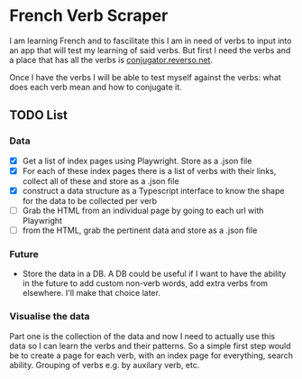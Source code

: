 # French Verb Scraper

I am learning French and to fascilitate this I am in need of verbs to input into an app that will test my learning of said verbs. But first I need the verbs and a place that has all the verbs is [conjugator.reverso.net](https://conjugator.reverso.net/).

Once I have the verbs I will be able to test myself against the verbs: what does each verb mean and how to conjugate it.

## TODO List

### Data

- [x] Get a list of index pages using Playwright. Store as a .json file
- [x] For each of these index pages there is a list of verbs with their links, collect all of these and store as a .json file
- [x] construct a data structure as a Typescript interface to know the shape for the data to be collected per verb
- [ ] Grab the HTML from an individual page by going to each url with Playwright
- [ ] from the HTML, grab the pertinent data and store as a .json file

### Future

- Store the data in a DB. A DB could be useful if I want to have the ability in the future to add custom non-verb words, add extra verbs from elsewhere. I'll make that choice later.

### Visualise the data

Part one is the collection of the data and now I need to actually use this data so I can learn the verbs and their patterns. So a simple first step would be to create a page for each verb, with an index page for everything, search ability. Grouping of verbs e.g. by auxilary verb, etc.

